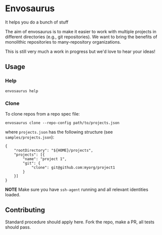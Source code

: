 # Envosaurus

It helps you do a bunch of stuff

The aim of envosaurus is to make it easier to work with multiple projects in
different directories (e.g., git repositories).  We want to bring the benefits
of monolithic repositories to many-repository organizations.

This is still very much a work in progress but we'd love to hear your ideas!

## Usage

### Help

```
envosaurus help
```

### Clone

To clone repos from a repo spec file:

```
envosaurus clone --repo-config path/to/projects.json
```

where `projects.json` has the following structure (see `samples/projects.json`):

```
{
    "rootDirectory": "${HOME}/projects",
    "projects": [{
        "name": "project 1",
        "git": {
            "clone": git@github.com:myorg/project1
        }
    }]
}
```

**NOTE** Make sure you have `ssh-agent` running and all relevant identities
loaded.

## Contributing

Standard procedure should apply here.  Fork the repo, make a PR, all tests
should pass.
